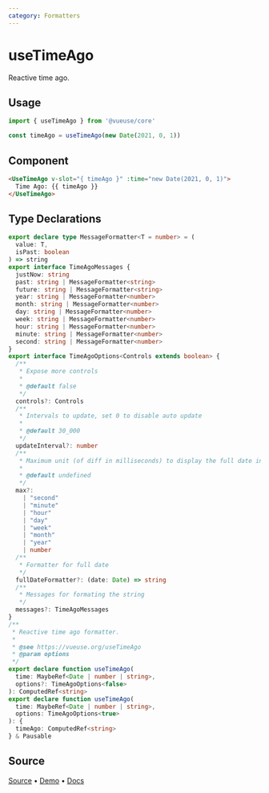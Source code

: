 ```yaml
---
category: Formatters
---
```


# useTimeAgo

Reactive time ago.

## Usage

```js
import { useTimeAgo } from '@vueuse/core'

const timeAgo = useTimeAgo(new Date(2021, 0, 1))
```

## Component

```html
<UseTimeAgo v-slot="{ timeAgo }" :time="new Date(2021, 0, 1)">
  Time Ago: {{ timeAgo }}
</UseTimeAgo>
```

<LearnMoreComponents />

<!--FOOTER_STARTS-->
## Type Declarations

```typescript
export declare type MessageFormatter<T = number> = (
  value: T,
  isPast: boolean
) => string
export interface TimeAgoMessages {
  justNow: string
  past: string | MessageFormatter<string>
  future: string | MessageFormatter<string>
  year: string | MessageFormatter<number>
  month: string | MessageFormatter<number>
  day: string | MessageFormatter<number>
  week: string | MessageFormatter<number>
  hour: string | MessageFormatter<number>
  minute: string | MessageFormatter<number>
  second: string | MessageFormatter<number>
}
export interface TimeAgoOptions<Controls extends boolean> {
  /**
   * Expose more controls
   *
   * @default false
   */
  controls?: Controls
  /**
   * Intervals to update, set 0 to disable auto update
   *
   * @default 30_000
   */
  updateInterval?: number
  /**
   * Maximum unit (of diff in milliseconds) to display the full date instead of relative
   *
   * @default undefined
   */
  max?:
    | "second"
    | "minute"
    | "hour"
    | "day"
    | "week"
    | "month"
    | "year"
    | number
  /**
   * Formatter for full date
   */
  fullDateFormatter?: (date: Date) => string
  /**
   * Messages for formating the string
   */
  messages?: TimeAgoMessages
}
/**
 * Reactive time ago formatter.
 *
 * @see https://vueuse.org/useTimeAgo
 * @param options
 */
export declare function useTimeAgo(
  time: MaybeRef<Date | number | string>,
  options?: TimeAgoOptions<false>
): ComputedRef<string>
export declare function useTimeAgo(
  time: MaybeRef<Date | number | string>,
  options: TimeAgoOptions<true>
): {
  timeAgo: ComputedRef<string>
} & Pausable
```

## Source

[Source](https://github.com/vueuse/vueuse/blob/main/packages/core/useTimeAgo/index.ts) • [Demo](https://github.com/vueuse/vueuse/blob/main/packages/core/useTimeAgo/demo.vue) • [Docs](https://github.com/vueuse/vueuse/blob/main/packages/core/useTimeAgo/index.md)


<!--FOOTER_ENDS-->
